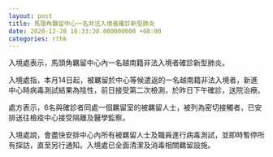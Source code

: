 ```yaml
---
layout: post
title: 馬頭角羈留中心一名非法入境者確診新型肺炎
date: 2020-12-28 16:33:28.000000000 +08:00
categories: rthk
---
```


入境處表示，馬頭角羈留中心內一名越南籍非法入境者確診新型肺炎。 
 
入境處指，本月14日起，被羈留於中心等候遣返的一名越南籍非法入境者，新進中心時病毒測試結果為陰性，前日接受第二次檢測，於昨日下午確診，送院治療。

處方表示，6名與確診者同處一個羈留室的被羈留人士，被列為密切接觸者，已安排送往檢疫中心接受隔離及醫學監察。
 
入境處說，會盡快安排中心內所有被羈留人士及職員進行病毒測試，並即時暫停所有探訪，直至另行通知。入境處已全面清潔及消毒相關羈留設施。
